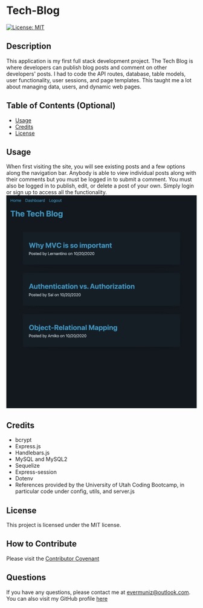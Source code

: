 # Tech-Blog
 [![License: MIT](https://img.shields.io/badge/License-MIT-yellow.svg)](https://opensource.org/licenses/MIT)

## Description

This application is my first full stack development project. The Tech Blog is where developers can publish blog posts and comment on other developers' posts. I had to code the API routes, database, table models, user functionality, user sessions, and page templates. This taught me a lot about managing data, users, and dynamic web pages.    


## Table of Contents (Optional)

- [Usage](#usage)
- [Credits](#credits)
- [License](#license)


## Usage
When first visiting the site, you will see existing posts and a few options along the navigation bar. Anybody is able to view individual posts along with their comments but you must be logged in to submit a comment. You must also be logged in to publish, edit, or delete a post of your own. Simply login or sign up to access all the functionality. [![Screenshot of the application](./Assets/screenshot.jpeg)](https://muniz-tech-blog-62e3233fa5a7.herokuapp.com/) 

## Credits
- bcrypt
- Express.js
- Handlebars.js
- MySQL and MySQL2 
- Sequelize
- Express-session
- Dotenv
- References provided by the University of Utah Coding Bootcamp, in particular code under config, utils, and server.js



## License
This project is licensed under the MIT license.

## How to Contribute

Please visit the [Contributor Covenant](https://www.contributor-covenant.org/)

  ## Questions

  If you have any questions, please contact me at evermuniz@outlook.com.
  You can also visit my GitHub profile [here](https://github.com/evermuniz/)
